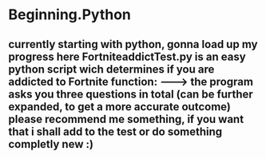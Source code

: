# Beginning.Python
currently starting with python, gonna load up my progress here
FortniteaddictTest.py is an easy python script wich determines if you are
addicted to Fortnite
function:
---> the program asks you three questions in total (can be further expanded, to get a more accurate outcome)
please recommend me something, if you want that i shall add to the test or do something completly new :)
----------------------------------------------------------------------------------------------------------------

